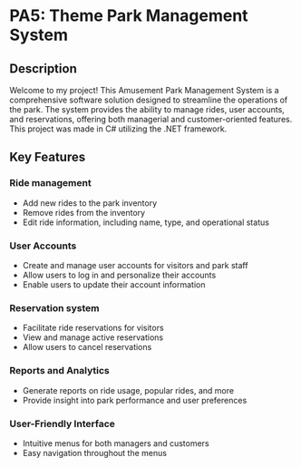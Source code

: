 ﻿# PA5: Theme Park Management System
## Description
Welcome to my project! This Amusement Park Management System is a comprehensive software solution designed to streamline the operations of the park. The system provides the ability to manage rides, user accounts, and reservations, offering both managerial and customer-oriented features. This project was made in C# utilizing the .NET framework.
## Key Features
### Ride management
- Add new rides to the park inventory
- Remove rides from the inventory
- Edit ride information, including name, type, and operational status
### User Accounts
- Create and manage user accounts for visitors and park staff
- Allow users to log in and personalize their accounts
- Enable users to update their account information
### Reservation system
- Facilitate ride reservations for visitors
- View and manage active reservations
- Allow users to cancel reservations
### Reports and Analytics
- Generate reports on ride usage, popular rides, and more
- Provide insight into park performance and user preferences
### User-Friendly Interface
- Intuitive menus for both managers and customers
- Easy navigation throughout the menus
 

